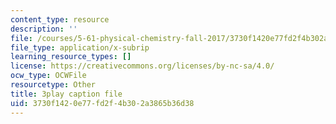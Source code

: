 ```yaml
---
content_type: resource
description: ''
file: /courses/5-61-physical-chemistry-fall-2017/3730f1420e77fd2f4b302a3865b36d38_gkRRlmes_jE.srt
file_type: application/x-subrip
learning_resource_types: []
license: https://creativecommons.org/licenses/by-nc-sa/4.0/
ocw_type: OCWFile
resourcetype: Other
title: 3play caption file
uid: 3730f142-0e77-fd2f-4b30-2a3865b36d38
---
```

